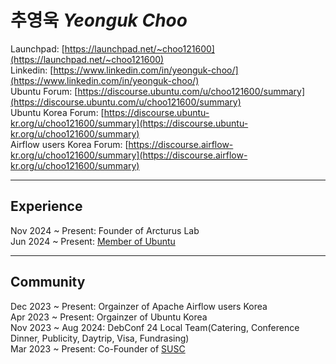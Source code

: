 # 추영욱 *Yeonguk Choo*

Launchpad: [https://launchpad.net/~choo121600](https://launchpad.net/~choo121600)  
Linkedin: [https://www.linkedin.com/in/yeonguk-choo/](https://www.linkedin.com/in/yeonguk-choo/)  
Ubuntu Forum: [https://discourse.ubuntu.com/u/choo121600/summary](https://discourse.ubuntu.com/u/choo121600/summary)  
Ubuntu Korea Forum: [https://discourse.ubuntu-kr.org/u/choo121600/summary](https://discourse.ubuntu-kr.org/u/choo121600/summary)  
Airflow users Korea Forum: [https://discourse.airflow-kr.org/u/choo121600/summary](https://discourse.airflow-kr.org/u/choo121600/summary)


---
## Experience

Nov 2024 ~ Present: Founder of Arcturus Lab   
Jun 2024 ~ Present: [Member of Ubuntu](https://launchpad.net/~ubuntumembers)  


---

## Community

Dec 2023 ~ Present: Orgainzer of Apache Airflow users Korea  
Apr 2023 ~ Present: Orgainzer of Ubuntu Korea  
Nov 2023 ~ Aug 2024: DebConf 24 Local Team(Catering, Conference Dinner, Publicity, Daytrip, Visa, Fundrasing)  
Mar 2023 ~ Present: Co-Founder of [SUSC](https://www.susc.kr/)  
